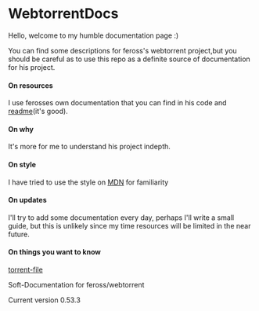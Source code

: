 # WebtorrentDocs
Hello, welcome to my humble documentation page :)

You can find some descriptions for feross's webtorrent project,but you should be careful as to use this repo as a definite source of documentation for his project.

#### On resources
I use ferosses own documentation that you can find in his code and [readme](https://github.com/feross/webtorrent/blob/master/README.md)(it's good).

#### On why
It's more for me to understand his project indepth.

#### On style
I have tried to use the style on [MDN](https://developer.mozilla.org/en-US/docs/Web/JavaScript) for familiarity

#### On updates
I'll try to add some documentation every day, perhaps I'll write a small guide, but this is unlikely since my time resources will be limited in the near future.

#### On things you want to know
[torrent-file](https://en.wikipedia.org/wiki/Torrent_file)  

Soft-Documentation for feross/webtorrent 


Current version 0.53.3

